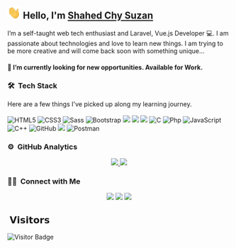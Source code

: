 ## <img src="https://raw.githubusercontent.com/ABSphreak/ABSphreak/master/gifs/Hi.gif" width="30px"> Hello, I'm [Shahed Chy Suzan](https://shahedchysuzan.xyz/)

I’m a self-taught web tech enthusiast and Laravel, Vue.js Developer 💻. I am passionate about technologies and love to learn new things. I am trying to be more creative and will come back soon with something unique...

#### 🔭 I’m currently looking for new opportunities. Available for Work.


### 🛠 &nbsp;Tech Stack

Here are a few things I've picked up along my learning journey.<br><br>
![HTML5](https://img.shields.io/badge/-HTML5-%23E44D27?style=flat-square&logo=html5&logoColor=ffffff)
![CSS3](https://img.shields.io/badge/-CSS3-%231572B6?style=flat-square&logo=css3)
![Sass](https://img.shields.io/badge/-Sass-%23CC6699?style=flat-square&logo=sass&logoColor=ffffff)
![Bootstrap](https://img.shields.io/badge/-Bootstrap-563D7C?style=flat-square&logo=Bootstrap)
<img src="https://img.shields.io/badge/-MySQL-F29111?style=flat-square&logo=MySQL&logoColor=white"/>
<img src="https://img.shields.io/badge/-Laravel-F55247?style=flat-square&logo=Laravel&logoColor=white"/>
<img src="https://img.shields.io/badge/-Vue.js-42B883?style=flat-square&logo=Vue.js&logoColor=white"/>
![C](https://img.shields.io/badge/-C-A8B9CC?style=flat-square&logo=c&logoColor=ffffff)
![Php](https://img.shields.io/badge/-php-394989?style=flat-square&logo=php)
![JavaScript](https://img.shields.io/badge/-JavaScript-%23F7DF1C?style=flat-square&logo=javascript&logoColor=000000&labelColor=%23F7DF1C&color=%23FFCE5A)
![C++](https://img.shields.io/badge/-C++-05122A?style=flat-square&logo=C%2B%2B&logoColor=00599C)
![GitHub](https://img.shields.io/badge/-GitHub-181717?style=flat-square&logo=github)
<img src="https://img.shields.io/badge/-Visual%20Studio%20Code-23A9F2?style=flat-square&logo=Visual%20Studio%20Code&logoColor=white"/>
![Postman](https://img.shields.io/badge/Postman-red?style=flat-square&logo=postman)

### ⚙️ &nbsp;GitHub Analytics

<p align="center">
<a href="https://github.com/Shahed-Chy-Suzan">
  <img height="180em" src="https://github-readme-stats-eight-theta.vercel.app/api?username=Shahed-Chy-Suzan&show_icons=true&theme=algolia&include_all_commits=true&count_private=true"/>
  <img height="180em" src="https://github-readme-stats-eight-theta.vercel.app/api/top-langs/?username=Shahed-Chy-Suzan&layout=compact&theme=algolia&count_private=true&langs_count=8&hide=DIGITAL Command Language"/>
</a>
</p>

### 🤝🏻 &nbsp;Connect with Me

<p align="center">
<a href="mailto:shahedchysuzan@gmail.com"><img src="https://img.shields.io/badge/-Gmail-D14836?style=flat&logo=Gmail&logoColor=white"/></a>
<a href="https://facebook.com/Shahedchysuzan"><img src="https://img.shields.io/badge/-@Facebook-1877F2?style=flat&logo=Facebook&logoColor=white"/></a>
<a href="https://www.instagram.com/shahed_chy_suzan/"><img src="https://img.shields.io/badge/-@Instagram-E4405F?style=flat&logo=Instagram&logoColor=white"/></a>
</p>

## &nbsp;𝗩𝗶𝘀𝗶𝘁𝗼𝗿𝘀

![Visitor Badge](https://visitor-badge.laobi.icu/badge?page_id=Shahed-Chy-Suzan.Shahed-Chy-Suzan)

